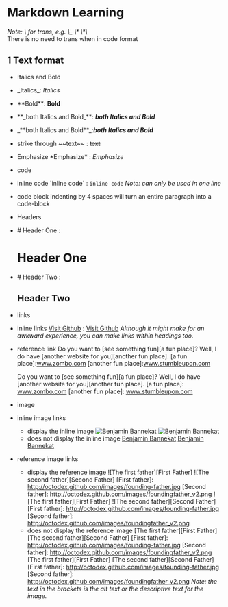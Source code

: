 # Markdown Learning
*Note:  \ for trans, e.g. \\_ \\\*   \\\*\\*    
        There is no need to trans when in code format
## 1 Text format  
* Italics and Bold  
 * \_Italics\_: _Italics_
 * \*\*Bold\*\*: **Bold**
 * \*\*\_both Italics and Bold\_\*\*: **_both Italics and Bold_**
 * \_\*\*both Italics and Bold\*\*\_:_**both Italics and Bold**_
* strike through
     \~\~text\~\~ : ~~text~~
* Emphasize
    \*Emphasize\* : *Emphasize*
* code
 * inline code
        \`inline code\` : `inline code`
        _*Note: can only be used in one line*_
 * code block 
          indenting by 4 spaces will turn an entire paragraph into a code-block
* Headers
 * \# Header One : 
     # Header One
 * \# Header Two :
     ## Header Two
* links
 * inline links
           [Visit Github](www.github.com) :
     [Visit Github](www.github.com)
        _Although it might make for an awkward experience, you can make links within headings too._
 * reference link
            Do you want to [see something fun][a fun place]?
            Well, I do have [another website for you][another fun place].
              [a fun place]:www.zombo.com
              [another fun place]:www.stumbleupon.com

   Do you want to [see something fun][a fun place]?
   Well, I do have [another website for you][another fun place].
   [a fun place]: www.zombo.com
   [another fun place]: www.stumbleupon.com

* image
 * inline image links
   * display the inline image
              ![Benjamin Bannekat](https://octodex.github.com/images/bannekat.png)
        ![Benjamin Bannekat](https://octodex.github.com/images/bannekat.png)
   * does not display the inline image
              [Benjamin Bannekat](https://octodex.github.com/images/bannekat.png)
          [Benjamin Bannekat](https://octodex.github.com/images/bannekat.png)
 * reference image links
    * display the reference image
              ![The first father][First Father]
              ![The second father][Second Father]
                  [First father]: http://octodex.github.com/images/founding-father.jpg
                  [Second father]: http://octodex.github.com/images/foundingfather_v2.png
![The first father][First Father]
![The second father][Second Father]
[First father]: http://octodex.github.com/images/founding-father.jpg
[Second father]: http://octodex.github.com/images/foundingfather_v2.png
    * does not display the reference image
              [The first father][First Father]
              [The second father][Second Father]
                  [First father]: http://octodex.github.com/images/founding-father.jpg
                  [Second father]: http://octodex.github.com/images/foundingfather_v2.png
   [The first father][First Father]
   [The second father][Second Father]
   [First father]: http://octodex.github.com/images/founding-father.jpg
   [Second father]: http://octodex.github.com/images/foundingfather_v2.png
   *Note: the text in the brackets is the alt text or the descriptive text for the image.*

